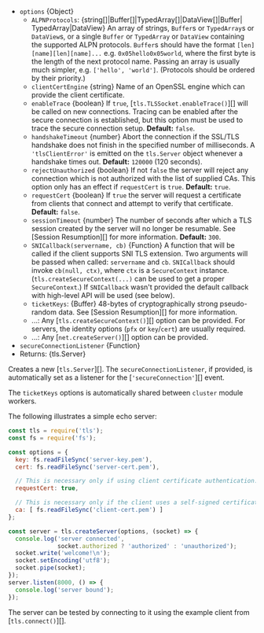 <!-- YAML
added: v0.3.2
changes:
  - version: v12.3.0
    pr-url: https://github.com/nodejs/node/pull/27665
    description: The `options` parameter now supports `net.createServer()`
                 options.
  - version: v9.3.0
    pr-url: https://github.com/nodejs/node/pull/14903
    description: The `options` parameter can now include `clientCertEngine`.
  - version: v8.0.0
    pr-url: https://github.com/nodejs/node/pull/11984
    description: The `ALPNProtocols` option can be a `TypedArray` or
     `DataView` now.
  - version: v5.0.0
    pr-url: https://github.com/nodejs/node/pull/2564
    description: ALPN options are supported now.
-->

* `options` {Object}
  * `ALPNProtocols`: {string[]|Buffer[]|TypedArray[]|DataView[]|Buffer|
    TypedArray|DataView}
    An array of strings, `Buffer`s or `TypedArray`s or `DataView`s, or a single
    `Buffer` or `TypedArray` or `DataView` containing the supported ALPN
    protocols. `Buffer`s should have the format `[len][name][len][name]...`
    e.g. `0x05hello0x05world`, where the first byte is the length of the next
    protocol name. Passing an array is usually much simpler, e.g.
    `['hello', 'world']`. (Protocols should be ordered by their priority.)
  * `clientCertEngine` {string} Name of an OpenSSL engine which can provide the
    client certificate.
  * `enableTrace` {boolean} If `true`, [`tls.TLSSocket.enableTrace()`][] will be
    called on new connections. Tracing can be enabled after the secure
    connection is established, but this option must be used to trace the secure
    connection setup. **Default:** `false`.
  * `handshakeTimeout` {number} Abort the connection if the SSL/TLS handshake
    does not finish in the specified number of milliseconds.
    A `'tlsClientError'` is emitted on the `tls.Server` object whenever
    a handshake times out. **Default:** `120000` (120 seconds).
  * `rejectUnauthorized` {boolean} If not `false` the server will reject any
    connection which is not authorized with the list of supplied CAs. This
    option only has an effect if `requestCert` is `true`. **Default:** `true`.
  * `requestCert` {boolean} If `true` the server will request a certificate from
    clients that connect and attempt to verify that certificate. **Default:**
    `false`.
  * `sessionTimeout` {number} The number of seconds after which a TLS session
    created by the server will no longer be resumable. See
    [Session Resumption][] for more information. **Default:** `300`.
  * `SNICallback(servername, cb)` {Function} A function that will be called if
    the client supports SNI TLS extension. Two arguments will be passed when
    called: `servername` and `cb`. `SNICallback` should invoke `cb(null, ctx)`,
    where `ctx` is a `SecureContext` instance. (`tls.createSecureContext(...)`
    can be used to get a proper `SecureContext`.) If `SNICallback` wasn't
    provided the default callback with high-level API will be used (see below).
  * `ticketKeys`: {Buffer} 48-bytes of cryptographically strong pseudo-random
    data. See [Session Resumption][] for more information.
  * ...: Any [`tls.createSecureContext()`][] option can be provided. For
    servers, the identity options (`pfx` or `key`/`cert`) are usually required.
  * ...: Any [`net.createServer()`][] option can be provided.
* `secureConnectionListener` {Function}
* Returns: {tls.Server}

Creates a new [`tls.Server`][]. The `secureConnectionListener`, if provided, is
automatically set as a listener for the [`'secureConnection'`][] event.

The `ticketKeys` options is automatically shared between `cluster` module
workers.

The following illustrates a simple echo server:

```js
const tls = require('tls');
const fs = require('fs');

const options = {
  key: fs.readFileSync('server-key.pem'),
  cert: fs.readFileSync('server-cert.pem'),

  // This is necessary only if using client certificate authentication.
  requestCert: true,

  // This is necessary only if the client uses a self-signed certificate.
  ca: [ fs.readFileSync('client-cert.pem') ]
};

const server = tls.createServer(options, (socket) => {
  console.log('server connected',
              socket.authorized ? 'authorized' : 'unauthorized');
  socket.write('welcome!\n');
  socket.setEncoding('utf8');
  socket.pipe(socket);
});
server.listen(8000, () => {
  console.log('server bound');
});
```

The server can be tested by connecting to it using the example client from
[`tls.connect()`][].

